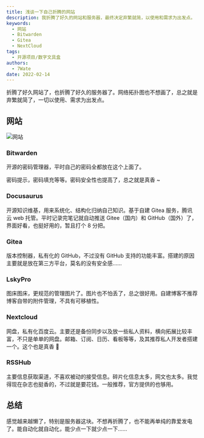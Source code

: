 ```yaml
---
title: 浅谈一下自己折腾的网站
description: 我折腾了好久的网站和服务器，最终决定弃繁就简，以使用和需求为出发点。
keywords:
  - 网站
  - Bitwarden
  - Gitea
  - NextCloud
tags:
  - 开源项目/数字文具盒
authors:
  - 7Wate
date: 2022-02-14
---
```


折腾了好久网站了，也折腾了好久的服务器了。网络拓扑图也不想画了，总之就是弃繁就简了，一切以使用、需求为出发点。

## 网站

![网站](https://static.7wate.com/img/2022/02/14/08f047659ab8f.png)

### Bitwarden

开源的密码管理器，平时自己的密码全都放在这个上面了。

密码提示，密码填充等等。密码安全性也提高了，总之就是真香 ~

### Docusaurus

开源知识维基，用来系统化、结构化归纳自己知识。基于自建 Gitea 服务，腾讯云 web 托管。平时记录完笔记就自动推送 Gitee（国内）和 GitHub（国外）了，界面好看，也挺好用的，暂且打个 8 分把。

### Gitea

版本控制器，私有化的 GitHub，不过没有 GitHub 支持的功能丰富。搭建的原因主要就是放在第三方平台，莫名的没有安全感……

### LskyPro

图床图床，更规范的管理图片了。图片也不怕丢了，总之很好用。自建博客不推荐博客自带的附件管理，不具有可移植性。

### Nextcloud

网盘，私有化百度云。主要还是备份同步以及放一些私人资料，横向拓展比较丰富，不只是单单的网盘。邮箱、订阅、日历、看板等等，及其推荐私人开发者搭建一个。这个也是真香 🤪

### RSSHub

主要信息获取渠道，不喜欢被动的接受信息。碎片化信息太多，网文也太多。我觉得现在杂志也挺香的，不过就是要花钱。一般推荐，官方提供的也够用。

## 总结

感觉越来越懒了，特别是服务器这块。不想再折腾了，也不能再单纯的靠爱发电了。能自动化就自动化，能少点一下就少点一下……
